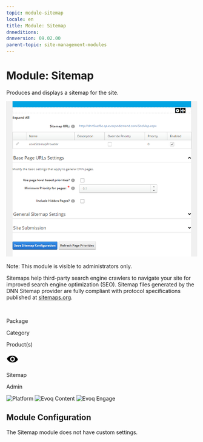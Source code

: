 ```yaml
---
topic: module-sitemap
locale: en
title: Module: Sitemap
dnneditions: 
dnnversion: 09.02.00
parent-topic: site-management-modules
---
```


# Module: Sitemap

Produces and displays a sitemap for the site.

  

![Sitemap module](img/scr-module-Sitemap.png)

  

Note: This module is visible to administrators only.

Sitemaps help third-party search engine crawlers to navigate your site for improved search engine optimization (SEO). Sitemap files generated by the DNN Sitemap provider are fully compliant with protocol specifications published at [sitemaps.org](http://www.sitemaps.org/protocol.php).

 

Package

Category

Product(s)

 ![icon](img/ico-module-sitemap.png) 

Sitemap

Admin

 ![Platform](img/ico-dnn-platform.png) ![Evoq Content](img/ico-evoq-content.png) ![Evoq Engage](img/ico-evoq-engage.png) 

## Module Configuration

The Sitemap module does not have custom settings.